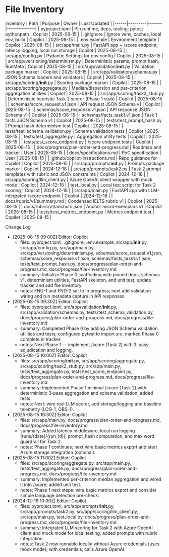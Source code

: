 # File Inventory

Inventory
| Path | Purpose | Owner | Last Updated |
|------|---------|-------|--------------|
| pyproject.toml | Pin runtime, deps, tooling; pytest pythonpath | Copilot | 2025-08-15 |
| .gitignore | Ignore venv, caches, local env, build | Copilot | 2025-08-15 |
| .env.example | Environment template | Copilot | 2025-08-15 |
| src/app/main.py | FastAPI app + /score endpoint; latency logging; local run storage | Copilot | 2025-08-15 |
| src/app/config.py | Pydantic Settings for env config | Copilot | 2025-08-15 |
| src/app/versioning/determinism.py | Deterministic params, prompt hash, RunMeta | Copilot | 2025-08-15 |
| src/app/validation/__init__.py | Validation package marker | Copilot | 2025-08-15 |
| src/app/validation/schemas.py | JSON Schema loaders and validators | Copilot | 2025-08-15 |
| src/app/scoring/__init__.py | Scoring package marker | Copilot | 2025-08-15 |
| src/app/scoring/aggregate.py | Median/dispersion and per-criterion aggregation utilities | Copilot | 2025-08-15 |
| src/app/scoring/task2_stub.py | Deterministic heuristic Task 2 scorer (Phase 1 stub) | Copilot | 2025-08-15 |
| schemas/score_request.v1.json | API request JSON Schema v1 | Copilot | 2025-08-15 |
| schemas/score_response.v1.json | API response JSON Schema v1 | Copilot | 2025-08-15 |
| schemas/facts_task1.v1.json | Task 1 facts JSON Schema v1 | Copilot | 2025-08-15 |
| tests/test_prompt_hash.py | Prompt hash determinism test | Copilot | 2025-08-15 |
| tests/test_schema_validation.py | Schema validation tests | Copilot | 2025-08-15 |
| tests/test_aggregate.py | Aggregation utility tests | Copilot | 2025-08-15 |
| tests/test_score_endpoint.py | /score endpoint tests | Copilot | 2025-08-15 |
| docs/progress/plan-order-and-progress.md | Roadmap and tracker | User | 2025-08-15 |
| docs/specifications.md | PoC specification | User | 2025-08-15 |
| .github/copilot-instructions.md | Repo guidance for Copilot | Copilot | 2025-08-15 |
| src/app/prompts/__init__.py | Prompts package marker | Copilot | 2024-12-18 |
| src/app/prompts/task2.py | Task 2 prompt templates with rubric and JSON constraints | Copilot | 2024-12-18 |
| src/app/scoring/llm_client.py | Azure OpenAI client wrapper with mock mode | Copilot | 2024-12-18 |
| test_local.py | Local test script for Task 2 scoring | Copilot | 2024-12-18 |
| src/app/main.py | FastAPI app with LLM-integrated /score endpoint | Copilot | 2024-12-18 |
| docs/rubric/v1/summary.md | Condensed IELTS rubric v1 | Copilot | 2025-08-15 |
| docs/rubric/v1/anchors.json | Anchor micro-exemplars v1 | Copilot | 2025-08-15 |
| tests/test_metrics_endpoint.py | Metrics endpoint test | Copilot | 2025-08-15 |

Change Log
- [2025-08-15 09:00Z] Editor: Copilot
  - files: pyproject.toml, .gitignore, .env.example, src/app/__init__.py, src/app/config.py, src/app/main.py, src/app/versioning/determinism.py, schemas/score_request.v1.json, schemas/score_response.v1.json, schemas/facts_task1.v1.json, tests/test_prompt_hash.py, docs/progress/plan-order-and-progress.md, docs/progress/file-inventory.md
  - summary: Initialize Phase 0 scaffolding with pinned deps, schemas v1, determinism utilities, FastAPI skeleton, and unit test; update tracker and add file inventory.
  - notes: FND-1 and FND-2 set to In progress; next add validation wiring and run metadata capture in API responses.
- [2025-08-15 09:30Z] Editor: Copilot
  - files: pyproject.toml, src/app/validation/__init__.py, src/app/validation/schemas.py, tests/test_schema_validation.py, docs/progress/plan-order-and-progress.md, docs/progress/file-inventory.md
  - summary: Completed Phase 0 by adding JSON Schema validation utilities and tests; configured pytest to import src; marked Phase 0 complete in tracker.
  - notes: Next Phase 1 — implement /score (Task 2) with 3-pass adjudication and logging.
- [2025-08-15 10:00Z] Editor: Copilot
  - files: src/app/scoring/__init__.py, src/app/scoring/aggregate.py, src/app/scoring/task2_stub.py, src/app/main.py, tests/test_aggregate.py, tests/test_score_endpoint.py, docs/progress/plan-order-and-progress.md, docs/progress/file-inventory.md
  - summary: Implemented Phase 1 minimal /score (Task 2) with deterministic 3-pass aggregation and schema validation; added tests.
  - notes: Next: wire real LLM scorer, add storage/logging and baseline telemetry (LOG-1, OBS-1).
- [2025-08-15 10:30Z] Editor: Copilot
  - files: src/app/main.py, docs/progress/plan-order-and-progress.md, docs/progress/file-inventory.md
  - summary: Added latency middleware, local run logging (runs/{date}/{run_id}), prompt_hash computation, and max word guardrail for Task 2.
  - notes: Phase 1 continues; next wire basic metrics export and start Azure storage integration (optional).
- [2025-08-15 11:00Z] Editor: Copilot
  - files: src/app/scoring/aggregate.py, src/app/main.py, tests/test_aggregate.py, docs/progress/plan-order-and-progress.md, docs/progress/file-inventory.md
  - summary: Implemented per-criterion median aggregation and wired it into /score; added unit test.
  - notes: Phase 1 next steps: wire basic metrics export and consider simple language detection pre-check.
- [2024-12-18 10:00Z] Editor: Copilot
  - files: pyproject.toml, src/app/prompts/__init__.py, src/app/prompts/task2.py, src/app/scoring/llm_client.py, src/app/main.py, test_local.py, docs/progress/plan-order-and-progress.md, docs/progress/file-inventory.md
  - summary: Integrated LLM scoring for Task 2 with Azure OpenAI client and mock mode for local testing; added prompts with rubric integration.
  - notes: Task 2 now runnable locally without Azure credentials (uses mock mode); with credentials, calls Azure OpenAI.
